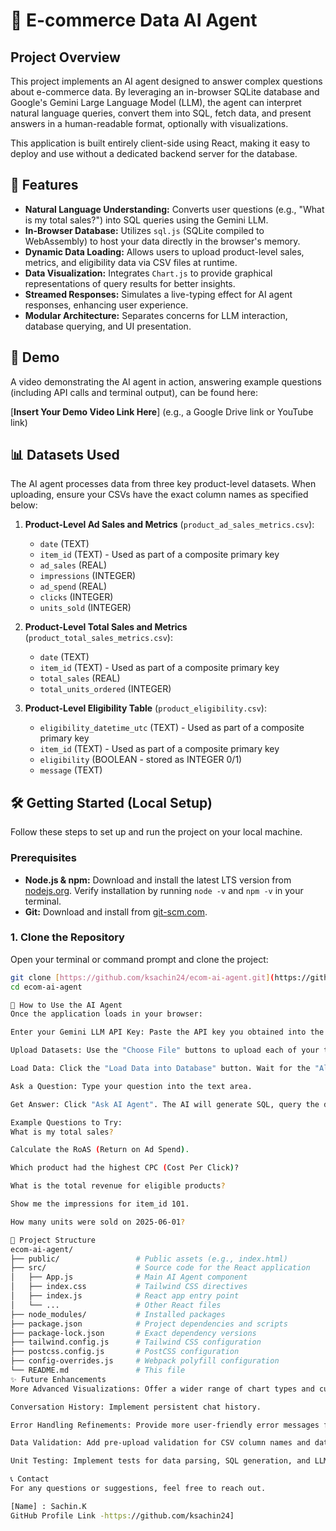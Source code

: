 # 🤖 E-commerce Data AI Agent

## Project Overview

This project implements an AI agent designed to answer complex questions about e-commerce data. By leveraging an in-browser SQLite database and Google's Gemini Large Language Model (LLM), the agent can interpret natural language queries, convert them into SQL, fetch data, and present answers in a human-readable format, optionally with visualizations.

This application is built entirely client-side using React, making it easy to deploy and use without a dedicated backend server for the database.

## 🌟 Features

* **Natural Language Understanding:** Converts user questions (e.g., "What is my total sales?") into SQL queries using the Gemini LLM.
* **In-Browser Database:** Utilizes `sql.js` (SQLite compiled to WebAssembly) to host your data directly in the browser's memory.
* **Dynamic Data Loading:** Allows users to upload product-level sales, metrics, and eligibility data via CSV files at runtime.
* **Data Visualization:** Integrates `Chart.js` to provide graphical representations of query results for better insights.
* **Streamed Responses:** Simulates a live-typing effect for AI agent responses, enhancing user experience.
* **Modular Architecture:** Separates concerns for LLM interaction, database querying, and UI presentation.

## 🚀 Demo

A video demonstrating the AI agent in action, answering example questions (including API calls and terminal output), can be found here:

[**Insert Your Demo Video Link Here**]
(e.g., a Google Drive link or YouTube link)

## 📊 Datasets Used

The AI agent processes data from three key product-level datasets. When uploading, ensure your CSVs have the exact column names as specified below:

1.  **Product-Level Ad Sales and Metrics** (`product_ad_sales_metrics.csv`):
    * `date` (TEXT)
    * `item_id` (TEXT) - Used as part of a composite primary key
    * `ad_sales` (REAL)
    * `impressions` (INTEGER)
    * `ad_spend` (REAL)
    * `clicks` (INTEGER)
    * `units_sold` (INTEGER)

2.  **Product-Level Total Sales and Metrics** (`product_total_sales_metrics.csv`):
    * `date` (TEXT)
    * `item_id` (TEXT) - Used as part of a composite primary key
    * `total_sales` (REAL)
    * `total_units_ordered` (INTEGER)

3.  **Product-Level Eligibility Table** (`product_eligibility.csv`):
    * `eligibility_datetime_utc` (TEXT) - Used as part of a composite primary key
    * `item_id` (TEXT) - Used as part of a composite primary key
    * `eligibility` (BOOLEAN - stored as INTEGER 0/1)
    * `message` (TEXT)

## 🛠️ Getting Started (Local Setup)

Follow these steps to set up and run the project on your local machine.

### Prerequisites

* **Node.js & npm:** Download and install the latest LTS version from [nodejs.org](https://nodejs.org/). Verify installation by running `node -v` and `npm -v` in your terminal.
* **Git:** Download and install from [git-scm.com](https://git-scm.com/downloads).

### 1. Clone the Repository

Open your terminal or command prompt and clone the project:

```bash
git clone [https://github.com/ksachin24/ecom-ai-agent.git](https://github.com/ksachin24/ecom-ai-agent.git)
cd ecom-ai-agent

🤝 How to Use the AI Agent
Once the application loads in your browser:

Enter your Gemini LLM API Key: Paste the API key you obtained into the designated input field.

Upload Datasets: Use the "Choose File" buttons to upload each of your three prepared CSV files.

Load Data: Click the "Load Data into Database" button. Wait for the "All data loaded successfully!" message.

Ask a Question: Type your question into the text area.

Get Answer: Click "Ask AI Agent". The AI will generate SQL, query the data, and provide a human-readable answer (with a live-typing effect) and, if applicable, a visualization.

Example Questions to Try:
What is my total sales?

Calculate the RoAS (Return on Ad Spend).

Which product had the highest CPC (Cost Per Click)?

What is the total revenue for eligible products?

Show me the impressions for item_id 101.

How many units were sold on 2025-06-01?

📂 Project Structure
ecom-ai-agent/
├── public/                 # Public assets (e.g., index.html)
├── src/                    # Source code for the React application
│   ├── App.js              # Main AI Agent component
│   ├── index.css           # Tailwind CSS directives
│   ├── index.js            # React app entry point
│   └── ...                 # Other React files
├── node_modules/           # Installed packages
├── package.json            # Project dependencies and scripts
├── package-lock.json       # Exact dependency versions
├── tailwind.config.js      # Tailwind CSS configuration
├── postcss.config.js       # PostCSS configuration
├── config-overrides.js     # Webpack polyfill configuration
└── README.md               # This file
✨ Future Enhancements
More Advanced Visualizations: Offer a wider range of chart types and customization options.

Conversation History: Implement persistent chat history.

Error Handling Refinements: Provide more user-friendly error messages for specific database/LLM issues.

Data Validation: Add pre-upload validation for CSV column names and data types.

Unit Testing: Implement tests for data parsing, SQL generation, and LLM integration.

📞 Contact
For any questions or suggestions, feel free to reach out.

[Name] : Sachin.K
GitHub Profile Link -https://github.com/ksachin24]
